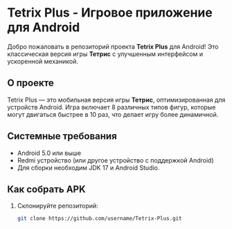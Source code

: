 # Tetrix Plus - Игровое приложение для Android

Добро пожаловать в репозиторий проекта **Tetrix Plus** для Android! Это классическая версия игры **Тетрис** с улучшенным интерфейсом и ускоренной механикой.

## О проекте

Tetrix Plus — это мобильная версия игры **Тетрис**, оптимизированная для устройств Android. Игра включает 8 различных типов фигур, которые могут двигаться быстрее в 10 раз, что делает игру более динамичной.

## Системные требования

- Android 5.0 или выше
- Redmi устройство (или другое устройство с поддержкой Android)
- Для сборки необходим JDK 17 и Android Studio.

## Как собрать APK

1. Склонируйте репозиторий:
   ```bash
   git clone https://github.com/username/Tetrix-Plus.git
